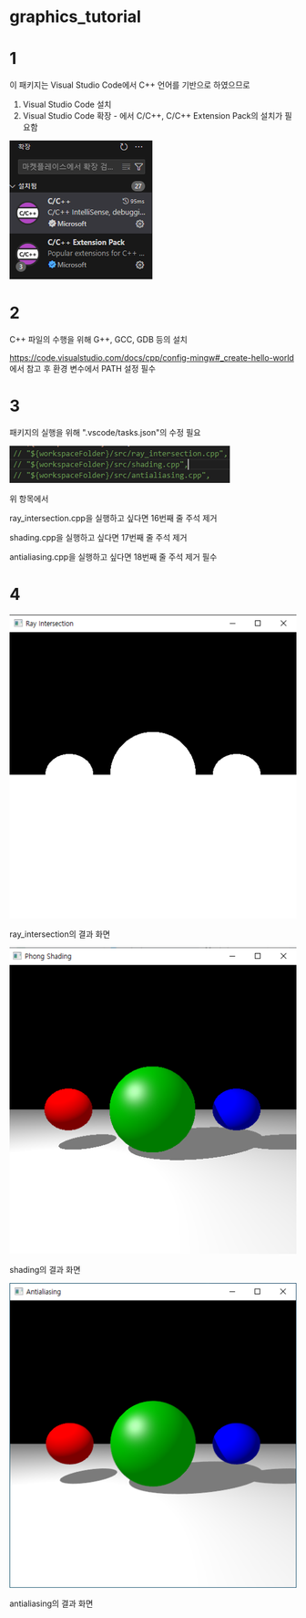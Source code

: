 # graphics_tutorial


# 1
이 패키지는 Visual Studio Code에서 C++ 언어를 기반으로 하였으므로

1. Visual Studio Code 설치
2. Visual Studio Code 확장 - 에서 C/C++, C/C++ Extension Pack의 설치가 필요함
   
![확장팩 설치](https://github.com/crator99/graphics_tutorial/blob/main/screenshots/extension.png)

# 2

C++ 파일의 수행을 위해 G++, GCC, GDB 등의 설치

<https://code.visualstudio.com/docs/cpp/config-mingw#_create-hello-world> 에서 참고 후 환경 변수에서 PATH 설정 필수

# 3
패키지의 실행을 위해 ".vscode/tasks.json"의 수정 필요

![tasks.json](https://github.com/crator99/graphics_tutorial/blob/main/screenshots/task_modify.png)

위 항목에서

ray_intersection.cpp을 실행하고 싶다면 16번째 줄 주석 제거

shading.cpp을 실행하고 싶다면 17번째 줄 주석 제거

antialiasing.cpp을 실행하고 싶다면 18번째 줄 주석 제거 필수

# 4
![ray_intersection](https://github.com/crator99/graphics_tutorial/blob/main/screenshots/ray_intersection.png)

ray_intersection의 결과 화면

![shading](https://github.com/crator99/graphics_tutorial/blob/main/screenshots/shading.png)

shading의 결과 화면

![anti_aliasing](https://github.com/crator99/graphics_tutorial/blob/main/screenshots/anti_aliasing.png)

antialiasing의 결과 화면
